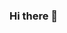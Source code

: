 ### Hi there 👋

<!--
**parajuliswopnil/parajuliswopnil** is a ✨ _special_ ✨ repository because its `README.md` (this file) appears on your GitHub profile.

Here are some ideas to get you started:

- 🔭 I’m currently working on web3.0 ICON blockchain
- 🌱 I’m currently learning golang
- 👯 I’m looking to collaborate on web3.0 technologies
- 🤔 I’m looking for help with web3.0 golang
- 💬 Ask me about web3.0
- 📫 How to reach me: parajuliswopnil717@gmail.com
- 😄 Pronouns: he/him/his
- ⚡ Fun fact: rock, paper, scissors, lizard, Spock to kill an argument :)
-->
